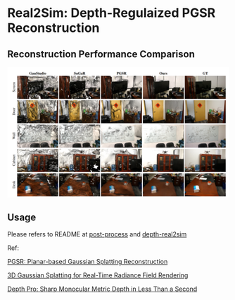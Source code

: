# Real2Sim: Depth-Regulaized PGSR Reconstruction

## Reconstruction Performance Comparison

![alt text](./img/image.png)

## Usage

Please refers to README at [post-process](https://github.com/pzhren/InfiniteWorld/blob/master/real2sim/post-process/README.md) and [depth-real2sim](https://github.com/Faccococo/PGSR?tab=readme-ov-file#pgsr-planar-based-gaussian-splatting-for-efficient-and-high-fidelity-surface-reconstruction)


Ref: 

[PGSR: Planar-based Gaussian Splatting Reconstruction](https://github.com/zju3dv/PGSR)

[3D Gaussian Splatting for Real-Time Radiance Field Rendering](https://github.com/graphdeco-inria/gaussian-splatting/tree/dev?tab=readme-ov-file#depth-regularization)

[Depth Pro: Sharp Monocular Metric Depth in Less Than a Second](https://github.com/apple/ml-depth-pro)  

